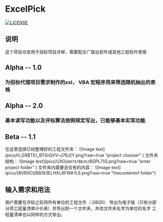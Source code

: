 # ExcelPick
[![LICENSE](https://img.shields.io/badge/license-Anti%20996-blue.svg)](https://github.com/996icu/996.ICU/blob/master/LICENSE)

## 说明

这个项目仓库用于招标项目评审，需要配合广联达软件或其他工程软件使用


## Alpha -- 1.0

### 为招标代理项目需求制作的xsl， VBA 宏程序用来筛选随机抽出的表格
## Alpha -- 2.0

### 基本读写功能以及评标算法按照规定写出，已能够基本实现功能
## Beta -- 1.1

在这里选择已经整理好的工程文件夹：
![Image text](pics/H_G9$TE(_BT4}QVV~J76J[Y.png?raw=true "project chooser" )
文件夹结构：
 ![Image text](pics/UXO`UUH7$7B63GJ`BSPL7(Q.png?raw=true "enter project folder" )
文件夹内需要且仅有的内容：
![Image text](pics/{8VRXO2BB(83ELHXL8FWA%S.png?raw=true "thecontentof folder")


## 输入需求和用法 
用户需要在评标之前将所有单位的工程文件（.GBQ5） 导出为电子版（只有分部分项工程量清单计价表）并导出到一个文件夹，并改文件夹名字为单位的名字
工程量清单也以同样的方式导出。



